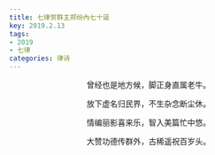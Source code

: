 ```yaml
---
title: 七律贺群主郑纷內七十诞
key: 2019.2.13
tags: 
- 2019
- 七律
categories: 律诗
---
```


<p align="center">曾经也是地方候，脚正身直属老牛。
</p>
<p align="center">放下虚名归民界，不生杂念断尘休。
</p>
<p align="center">情编丽影喜来乐，智入美篇忙中悠。
</p>
<p align="center">大赞功德传群外，古稀遥祝百岁头。
</p>
